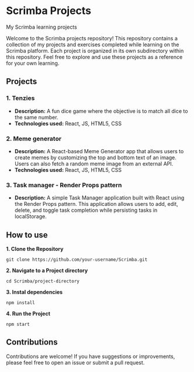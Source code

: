 # Scrimba Projects

My Scrimba learning projects

Welcome to the Scrimba projects repository! This repository contains a collection
of my projects and exercises completed while learning on the Scrimba platform. Each project is
organized in its own subdirectory within this repository. Feel free to explore and use these
projects as a reference for your own learning.

## Projects

### 1. Tenzies

- **Description:** A fun dice game where the objective is to match all dice to the same number.
- **Technologies used:** React, JS, HTML5, CSS

### 2. Meme generator

- **Description:** A React-based Meme Generator app that allows users to create memes by customizing the top and bottom text of an image. Users can also fetch a random meme image from an external API.
- **Technologies used:** React, JS, HTML5, CSS

### 3. Task manager - Render Props pattern

- **Description:** A simple Task Manager application built with React using the Render Props pattern. This application allows users to add, edit, delete, and toggle task completion while persisting tasks in localStorage.

## How to use

**1. Clone the Repository**

```
git clone https://github.com/your-username/Scrimba.git
```

**2. Navigate to a Project directory**

```
cd Scrimba/project-directory
```

**3. Instal dependencies**

```
npm install
```

**4. Run the Project**

```
npm start
```

## Contributions

Contributions are welcome! If you have suggestions or improvements, please feel free to open an issue or submit a pull request.
